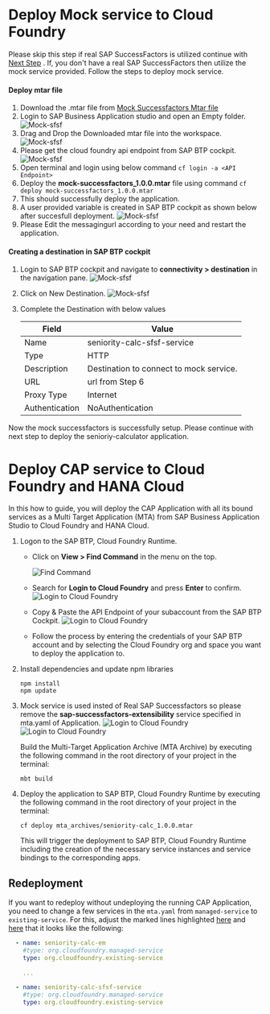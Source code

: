 # Deploy Mock service to Cloud Foundry
Please skip this step if real SAP SuccessFactors is utilized continue with [Next Step](#deploy-cap-service-to-cloud-foundry-and-hana-cloud) . If, you don't have a real SAP SuccessFactors then  utilize the mock service provided.
Follow the steps to deploy mock service.
#### Deploy mtar file
1. Download the .mtar file from [Mock Successfactors Mtar file]()
2. Login to SAP Business Application studio and open an Empty folder.
    ![Mock-sfsf](./images/mocksfsf1.png)
3. Drag and Drop the Downloaded mtar file into the workspace.
  ![Mock-sfsf](./images/mocksfsf2.png)
4. Please get the cloud foundry api endpoint from SAP BTP cockpit.
  ![Mock-sfsf](./images/mocksfsf3.png)
5. Open terminal and login using below command
        ```cf login -a <API Endpoint>```
6. Deploy the **mock-successfactors_1.0.0.mtar** file using command
    ```cf deploy mock-successfactors_1.0.0.mtar```
7. This should successfully deploy the application.
8. A user provided variable is created in SAP BTP cockpit as shown below after succesfull deployment.
![Mock-sfsf](./images/mocksfsf4.png)
9. Please Edit the messagingurl according to your need and restart the application.
#### Creating a destination in SAP BTP cockpit
1. Login to SAP BTP cockpit and navigate to **connectivity > destination** in the navigation pane.
  ![Mock-sfsf](./images/mocksfsf5.png)
2. Click on New Destination.
  ![Mock-sfsf](./images/mocksfsf6.png)
3. Complete the Destination with below values

    | Field | Value         |
    |--------|------------------|
    | Name  | seniority-calc-sfsf-service | 
    | Type  | HTTP  |
    | Description  | Destination to connect to mock service. |
    | URL  | url from Step 6    |
    | Proxy Type  | Internet     |
    | Authentication  | NoAuthentication |

Now the mock successfactors is successfully setup. Please continue with next step to deploy the senioriy-calculator application.

# Deploy CAP service to Cloud Foundry and HANA Cloud

In this how to guide, you will deploy the CAP Application with all its bound services as a Multi Target Application (MTA) from SAP Business Application Studio to Cloud Foundry and HANA Cloud.

1. Logon to the SAP BTP, Cloud Foundry Runtime. 

    - Click on **View > Find Command** in the menu on the top.
   
      ![Find Command](./images/bas-0.png)
    - Search for **Login to Cloud Foundry** and press **Enter** to confirm.
      ![Login to Cloud Foundry](./images/bas-1.png)

    - Copy & Paste the API Endpoint of your subaccount from the SAP BTP Cockpit. 
      ![Login to Cloud Foundry](./images/bas-2.png)
 
    - Follow the process by entering the credentials of your SAP BTP account and by selecting the Cloud Foundry org and space you want to deploy the application to.

2. Install dependencies and update npm libraries

    ```
    npm install
    npm update
    ```
    
3. Mock service is used insted of Real SAP Successfactors so please remove the **sap-successfactors-extensibility** service specified in mta.yaml of Application. 
![Login to Cloud Foundry](./images/mocksfsf7.png)
![Login to Cloud Foundry](./images/mocksfsf8.png)

    Build the Multi-Target Application Archive (MTA Archive) by executing the following command in the root directory of your project in the terminal:

    ```
    mbt build
    ```

4. Deploy the application to SAP BTP, Cloud Foundry Runtime by executing the following command in the root directory of your project in the terminal:

    ```
    cf deploy mta_archives/seniority-calc_1.0.0.mtar
    ```

    This will trigger the deployment to SAP BTP, Cloud Foundry Runtime including the creation of the necessary service instances and service bindings to the corresponding apps.

## Redeployment
If you want to redeploy without undeploying the running CAP Application, you need to change a few services in the ```mta.yaml``` from ```managed-service``` to ```existing-service```. For this, adjust the marked lines highlighted [here](https://github.com/SAP-samples/successfactors-extension-calculate-employee-seniority/blob/main/mta.yaml#L49-L50) and [here](https://github.com/SAP-samples/successfactors-extension-calculate-employee-seniority/blob/main/mta.yaml#L61-L62) that it looks like the following:

```yaml
  - name: seniority-calc-em
    #type: org.cloudfoundry.managed-service
    type: org.cloudfoundry.existing-service
    
    ...

  - name: seniority-calc-sfsf-service
    #type: org.cloudfoundry.managed-service
    type: org.cloudfoundry.existing-service
```
